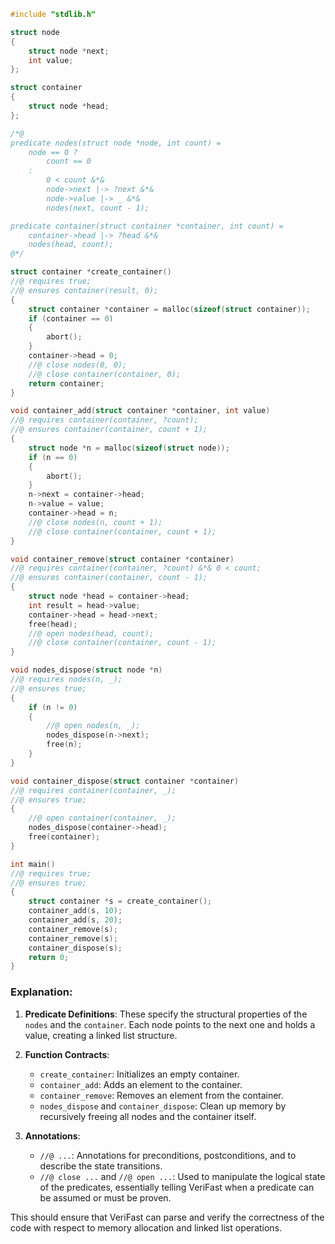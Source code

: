 ```c
#include "stdlib.h"

struct node
{
    struct node *next;
    int value;
};

struct container
{
    struct node *head;
};

/*@
predicate nodes(struct node *node, int count) =
    node == 0 ?
        count == 0
    :
        0 < count &*&
        node->next |-> ?next &*&
        node->value |-> _ &*&
        nodes(next, count - 1);

predicate container(struct container *container, int count) =
    container->head |-> ?head &*&
    nodes(head, count);
@*/

struct container *create_container()
//@ requires true;
//@ ensures container(result, 0);
{
    struct container *container = malloc(sizeof(struct container));
    if (container == 0)
    {
        abort();
    }
    container->head = 0;
    //@ close nodes(0, 0);
    //@ close container(container, 0);
    return container;
}

void container_add(struct container *container, int value)
//@ requires container(container, ?count);
//@ ensures container(container, count + 1);
{
    struct node *n = malloc(sizeof(struct node));
    if (n == 0)
    {
        abort();
    }
    n->next = container->head;
    n->value = value;
    container->head = n;
    //@ close nodes(n, count + 1);
    //@ close container(container, count + 1);
}

void container_remove(struct container *container)
//@ requires container(container, ?count) &*& 0 < count;
//@ ensures container(container, count - 1);
{
    struct node *head = container->head;
    int result = head->value;
    container->head = head->next;
    free(head);
    //@ open nodes(head, count);
    //@ close container(container, count - 1);
}

void nodes_dispose(struct node *n)
//@ requires nodes(n, _);
//@ ensures true;
{
    if (n != 0)
    {
        //@ open nodes(n, _);
        nodes_dispose(n->next);
        free(n);
    }
}

void container_dispose(struct container *container)
//@ requires container(container, _);
//@ ensures true;
{
    //@ open container(container, _);
    nodes_dispose(container->head);
    free(container);
}

int main()
//@ requires true;
//@ ensures true;
{
    struct container *s = create_container();
    container_add(s, 10);
    container_add(s, 20);
    container_remove(s);
    container_remove(s);
    container_dispose(s);
    return 0;
}
```

### Explanation:
1. **Predicate Definitions**: These specify the structural properties of the `nodes` and the `container`. Each node points to the next one and holds a value, creating a linked list structure.
   
2. **Function Contracts**: 
   - `create_container`: Initializes an empty container.
   - `container_add`: Adds an element to the container.
   - `container_remove`: Removes an element from the container.
   - `nodes_dispose` and `container_dispose`: Clean up memory by recursively freeing all nodes and the container itself.

3. **Annotations**: 
   - `//@ ...`: Annotations for preconditions, postconditions, and to describe the state transitions.
   - `//@ close ...` and `//@ open ...`: Used to manipulate the logical state of the predicates, essentially telling VeriFast when a predicate can be assumed or must be proven.

This should ensure that VeriFast can parse and verify the correctness of the code with respect to memory allocation and linked list operations.
